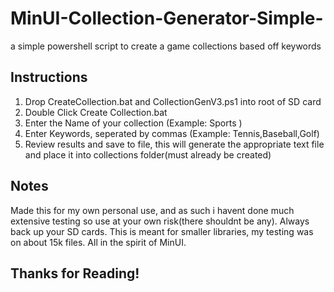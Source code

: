 # MinUI-Collection-Generator-Simple-
a simple powershell script to create a game collections based off keywords

## Instructions
1. Drop CreateCollection.bat and CollectionGenV3.ps1 into root of SD card
2. Double Click Create Collection.bat
3. Enter the Name of your collection (Example: Sports )
4. Enter Keywords, seperated by commas (Example: Tennis,Baseball,Golf)
5. Review results and save to file, this will generate the appropriate text file and place it into collections folder(must already be created)

## Notes
Made this for my own personal use, and as such i havent done much extensive testing so use at your own risk(there shouldnt be any). Always back up your SD cards.
This is meant for smaller libraries, my testing was on about 15k files. All in the spirit of MinUI.

## Thanks for Reading!
